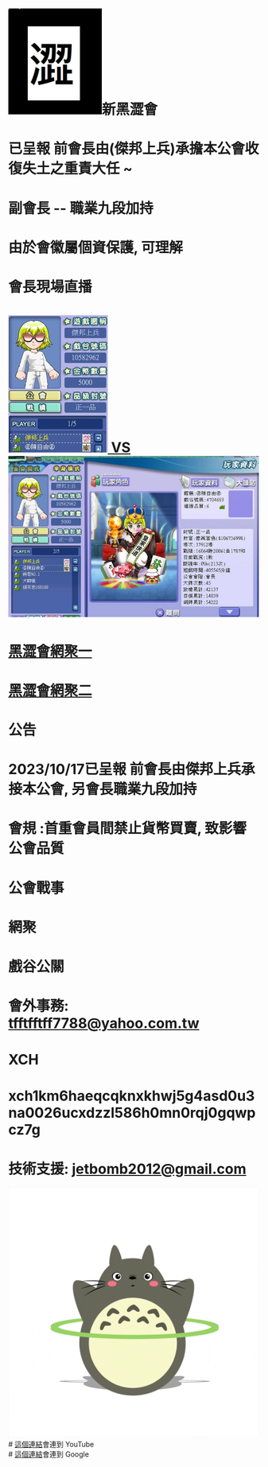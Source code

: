 #   <img src="flag.jpg">新黑澀會
# 已呈報 前會長由(傑邦上兵)承擔本公會收復失土之重責大任 ~
# 副會長 -- 職業九段加持 
# 由於會徽屬個資保護, 可理解
# 會長現場直播<a href="https://www.youtube.com/watch?v=6YgeXxIWjsA)/">
# <img src="war.jpg"> VS <img src="enemy1.jpg">
# <a href="https://www.youtube.com/watch?v=blRPdRTiWWA))/">黑澀會網聚一</a>
# <a href="https://www.youtube.com/watch?v=NG4TtdMpj7Y)/">黑澀會網聚二</a>

# 公告
# 2023/10/17已呈報 前會長由傑邦上兵承接本公會, 另會長職業九段加持 
# 會規 :首重會員間禁止貨幣買賣, 致影響公會品質
# 公會戰事
# 網聚
# 戲谷公關
# 會外事務: tfftfftff7788@yahoo.com.tw
# XCH
# xch1km6haeqcqknxkhwj5g4asd0u3na0026ucxdzzl586h0mn0rqj0gqwpcz7g
# 技術支援: jetbomb2012@gmail.com
<img src="giphy.gif">
# <a href="https://www.youtube.com/">這個連結</a>會連到 YouTube<br>
# <a href="https://www.google.com/">這個連結</a>會連到 Google<br>


